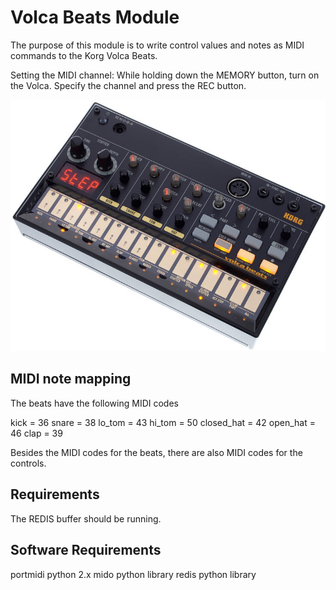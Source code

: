 # Volca Beats Module

The purpose of this module is to write control values and notes as MIDI commands to the Korg Volca Beats.

Setting the MIDI channel: While holding down the MEMORY button, turn on the Volca. Specify the channel and press the REC button.

![VolcaBeats](./volcabeats.jpg)

## MIDI note mapping

The beats have the following MIDI codes

kick       = 36
snare      = 38
lo_tom     = 43
hi_tom     = 50
closed_hat = 42
open_hat   = 46
clap       = 39

Besides the MIDI codes for the beats, there are also MIDI codes for the controls.

## Requirements

The REDIS buffer should be running.

## Software Requirements

portmidi
python 2.x
mido python library
redis python library
